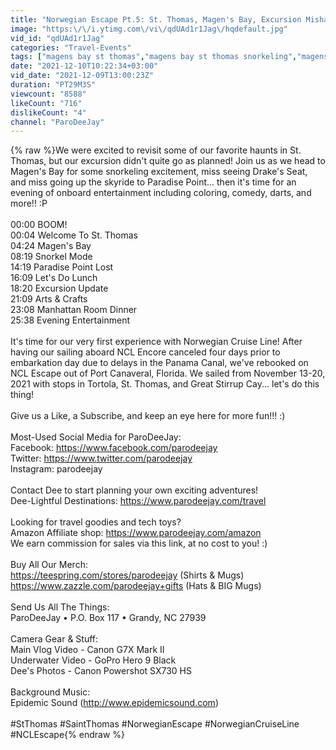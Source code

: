 ```yaml
---
title: "Norwegian Escape Pt.5: St. Thomas, Magen's Bay, Excursion Mishaps, Howl At The Moon - ParoDeeJay"
image: "https:\/\/i.ytimg.com\/vi\/qdUAd1r1Jag\/hqdefault.jpg"
vid_id: "qdUAd1r1Jag"
categories: "Travel-Events"
tags: ["magens bay st thomas","magens bay st thomas snorkeling","magens bay"]
date: "2021-12-10T10:22:34+03:00"
vid_date: "2021-12-09T13:00:23Z"
duration: "PT29M3S"
viewcount: "8588"
likeCount: "716"
dislikeCount: "4"
channel: "ParoDeeJay"
---
```

{% raw %}We were excited to revisit some of our favorite haunts in St. Thomas, but our excursion didn't quite go as planned! Join us as we head to Magen's Bay for some snorkeling excitement, miss seeing Drake's Seat, and miss going up the skyride to Paradise Point... then it's time for an evening of onboard entertainment including coloring, comedy, darts, and more!! :P<br /><br />00:00 BOOM!<br />00:04 Welcome To St. Thomas<br />04:24 Magen's Bay<br />08:19 Snorkel Mode<br />14:19 Paradise Point Lost<br />16:09 Let's Do Lunch<br />18:20 Excursion Update<br />21:09 Arts &amp; Crafts<br />23:08 Manhattan Room Dinner<br />25:38 Evening Entertainment<br /><br />It's time for our very first experience with Norwegian Cruise Line! After having our sailing aboard NCL Encore canceled four days prior to embarkation day due to delays in the Panama Canal, we've rebooked on NCL Escape out of Port Canaveral, Florida. We sailed from November 13-20, 2021 with stops in Tortola, St. Thomas, and Great Stirrup Cay... let's do this thing!<br /><br />Give us a Like, a Subscribe, and keep an eye here for more fun!!! :)<br /><br />Most-Used Social Media for ParoDeeJay:<br />Facebook: <a rel="nofollow" target="blank" href="https://www.facebook.com/parodeejay">https://www.facebook.com/parodeejay</a><br />Twitter: <a rel="nofollow" target="blank" href="https://www.twitter.com/parodeejay">https://www.twitter.com/parodeejay</a><br />Instagram: parodeejay<br /><br />Contact Dee to start planning your own exciting adventures!<br />Dee-Lightful Destinations: <a rel="nofollow" target="blank" href="https://www.parodeejay.com/travel">https://www.parodeejay.com/travel</a><br /><br />Looking for travel goodies and tech toys?<br />Amazon Affiliate shop: <a rel="nofollow" target="blank" href="https://www.parodeejay.com/amazon">https://www.parodeejay.com/amazon</a><br />We earn commission for sales via this link, at no cost to you! :)<br /><br />Buy All Our Merch:<br /><a rel="nofollow" target="blank" href="https://teespring.com/stores/parodeejay">https://teespring.com/stores/parodeejay</a> (Shirts &amp; Mugs)<br /><a rel="nofollow" target="blank" href="https://www.zazzle.com/parodeejay+gifts">https://www.zazzle.com/parodeejay+gifts</a> (Hats &amp; BIG Mugs)<br /><br />Send Us All The Things:<br />ParoDeeJay • P.O. Box 117 • Grandy, NC 27939<br /><br />Camera Gear &amp; Stuff:<br />Main Vlog Video - Canon G7X Mark II<br />Underwater Video - GoPro Hero 9 Black<br />Dee's Photos - Canon Powershot SX730 HS<br /><br />Background Music:<br />Epidemic Sound (<a rel="nofollow" target="blank" href="http://www.epidemicsound.com)">http://www.epidemicsound.com)</a><br /><br />#StThomas #SaintThomas #NorwegianEscape #NorwegianCruiseLine #NCLEscape{% endraw %}
